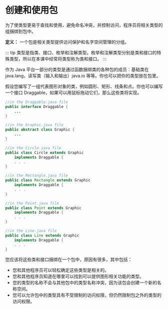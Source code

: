 # 创建和使用包

为了使类型更易于查找和使用，避免命名冲突，并控制访问，程序员将相关类型的组捆绑到包中。

**定义：** 一个包是相关类型提供访问保护和名字空间管理的分组。

::: tip
类型是指类、接口、枚举和注解类型。枚举和注解类型分别是类和接口的特殊类型，所以在本课中经常将类型称为类和接口。
:::


作为 Java 平台一部分的类型是通过函数捆绑类的各种包的成员：基础类在 java.lang，读写类（输入和输出）java.io 等等。你也可以把你的类型放在包里。

假设您编写了一组代表图形对象的类，例如圆形、矩形、线条和点。你也可以编写一个接口 Draggable，如果可以用鼠标拖动它们，那么这些类将实现。

```java
//in the Draggable.java file
public interface Draggable {
    ...
}

//in the Graphic.java file
public abstract class Graphic {
    ...
}

//in the Circle.java file
public class Circle extends Graphic
    implements Draggable {
    . . .
}

//in the Rectangle.java file
public class Rectangle extends Graphic
    implements Draggable {
    . . .
}

//in the Point.java file
public class Point extends Graphic
    implements Draggable {
    . . .
}

//in the Line.java file
public class Line extends Graphic
    implements Draggable {
    . . .
}
```

您应该将这些类和接口捆绑在一个包中，原因有很多，其中包括：

* 您和其他程序员可以轻松确定这些类型是相关的。
* 您和其他程序员知道在哪里可以找到可以提供图形相关功能的类型。
* 您的类型的名称不会与其他包中的类型名称冲突，因为该包会创建一个新的名称空间。
* 您可以允许包中的类型具有不受限制的访问权限，但仍然限制包之外的类型的访问权限。
